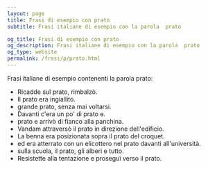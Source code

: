 ```yaml
---
layout: page
title: Frasi di esempio con prato 
subtitle: Frasi italiane di esempio con la parola  prato

og_title: Frasi di esempio con prato 
og_description: Frasi italiane di esempio con la parola  prato
og_type: website
permalink: /frasi/p/prato.html
---
```


Frasi italiane di esempio contenenti la parola prato:


- Ricadde sul prato, rimbalzò.
- Il prato era ingiallito.
- grande prato, senza mai voltarsi.
- Davanti c'era un po' di prato e.
- prato e arrivò di fianco alla panchina.
- Vandam attraversò il prato in direzione dell'edificio.
- La benna era posizionata sopra il prato del croquet.
- ed era atterrato con un elicottero nel prato davanti all'università.
- sulla scuola, il prato, gli alberi e tutto.
- Resistette alla tentazione e proseguì verso il prato.
